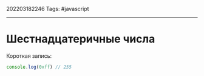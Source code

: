 202203182246
Tags: #javascript 

--- 
# Шестнадцатеричные числа
Короткая запись:
```js
console.log(0xff) // 255
```
